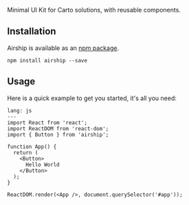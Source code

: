 Minimal UI Kit for Carto solutions, with reusable components.

## Installation

Airship is available as an [npm package](https://www.npmjs.com/package/airship).

```code
npm install airship --save
```

## Usage

Here is a quick example to get you started, it's all you need:

```code
lang: js
---
import React from 'react';
import ReactDOM from 'react-dom';
import { Button } from 'airship';

function App() {
  return (
    <Button>
      Hello World
    </Button>
  );
}

ReactDOM.render(<App />, document.querySelector('#app'));
```
